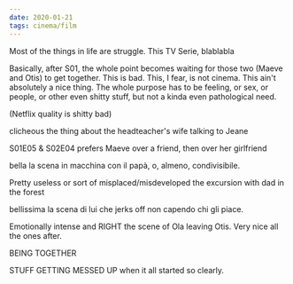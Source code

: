 ```yaml
---
date: 2020-01-21
tags: cinema/film
---
```

Most of the things in life are struggle. This TV Serie, blablabla

Basically, after S01, the whole point becomes waiting for those two
(Maeve and Otis) to get together. This is bad. This, I fear, is not
cinema. This ain't absolutely a nice thing. The whole purpose has to be
feeling, or sex, or people, or other even shitty stuff, but not a kinda
even pathological need.

(Netflix quality is shitty bad)

clicheous the thing about the headteacher's wife talking to Jeane

S01E05 & S02E04 prefers Maeve over a friend, then over her girlfriend

bella la scena in macchina con il papà, o, almeno, condivisibile.

Pretty useless or sort of misplaced/misdeveloped the excursion with dad
in the forest

bellissima la scena di lui che jerks off non capendo chi gli piace.

Emotionally intense and RIGHT the scene of Ola leaving Otis. Very nice
all the ones after.

BEING TOGETHER

STUFF GETTING MESSED UP when it all started so clearly.
